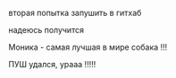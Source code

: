 вторая попытка запушить в гитхаб

надеюсь получится

Моника - самая лучшая в мире собака !!!

ПУШ удался, урааа !!!!!
